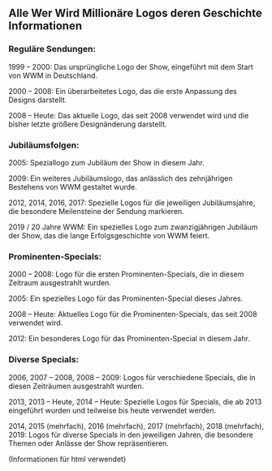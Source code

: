 ## Alle Wer Wird Millionäre Logos deren Geschichte Informationen

### Reguläre Sendungen:

1999 – 2000: Das ursprüngliche Logo der Show, eingeführt mit dem Start von WWM in Deutschland.

2000 – 2008: Ein überarbeitetes Logo, das die erste Anpassung des Designs darstellt.

2008 – Heute: Das aktuelle Logo, das seit 2008 verwendet wird und die bisher letzte größere Designänderung darstellt.

### Jubiläumsfolgen:

2005: Speziallogo zum Jubiläum der Show in diesem Jahr.

2009: Ein weiteres Jubiläumslogo, das anlässlich des zehnjährigen Bestehens von WWM gestaltet wurde.

2012, 2014, 2016, 2017: Spezielle Logos für die jeweiligen Jubiläumsjahre, die besondere Meilensteine der Sendung markieren.

2019 / 20 Jahre WWM: Ein spezielles Logo zum zwanzigjährigen Jubiläum der Show, das die lange Erfolgsgeschichte von WWM feiert.

### Prominenten-Specials:

2000 – 2008: Logo für die ersten Prominenten-Specials, die in diesem Zeitraum ausgestrahlt wurden.

2005: Ein spezielles Logo für das Prominenten-Special dieses Jahres.

2008 – Heute: Aktuelles Logo für die Prominenten-Specials, das seit 2008 verwendet wird.

2012: Ein besonderes Logo für das Prominenten-Special in diesem Jahr.

### Diverse Specials:

2006, 2007 – 2008, 2008 – 2009: Logos für verschiedene Specials, die in diesen Zeiträumen ausgestrahlt wurden.

2013, 2013 – Heute, 2014 – Heute: Spezielle Logos für Specials, die ab 2013 eingeführt wurden und teilweise bis heute verwendet werden.

2014, 2015 (mehrfach), 2016 (mehrfach), 2017 (mehrfach), 2018 (mehrfach), 2019: Logos für diverse Specials in den jeweiligen Jahren, die besondere Themen oder Anlässe der Show repräsentieren.

(Informationen für html verwendet)